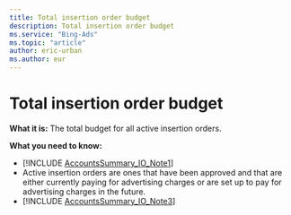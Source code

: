 ```yaml
---
title: Total insertion order budget
description: Total insertion order budget
ms.service: "Bing-Ads"
ms.topic: "article"
author: eric-urban
ms.author: eur
---
```


# Total insertion order budget

**What it is:**     The total budget for all active insertion orders.

**What you need to know:**

- [!INCLUDE [AccountsSummary_IO_Note1](../includes/AccountsSummary_IO_Note1.md)]
- Active insertion orders are ones that have been approved and that are either currently paying for advertising charges or are set up to pay for advertising charges in the future.
- [!INCLUDE [AccountsSummary_IO_Note3](../includes/AccountsSummary_IO_Note3.md)]


